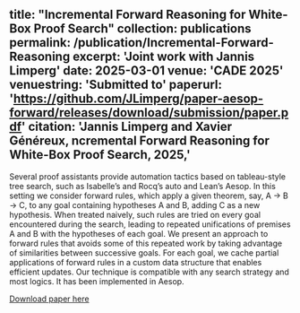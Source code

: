 title: "Incremental Forward Reasoning for White-Box Proof Search"
collection: publications
permalink: /publication/Incremental-Forward-Reasoning
excerpt: 'Joint work with Jannis Limperg'
date: 2025-03-01
venue: 'CADE 2025'
venuestring: 'Submitted to'
paperurl: 'https://github.com/JLimperg/paper-aesop-forward/releases/download/submission/paper.pdf'
citation: 'Jannis Limperg and Xavier Généreux,
ncremental Forward Reasoning for White-Box Proof Search,
2025,'
---
Several proof assistants provide automation tactics based on
tableau-style tree search, such as Isabelle’s and Rocq’s auto and Lean’s
Aesop. In this setting we consider forward rules, which apply a given
theorem, say, A → B → C, to any goal containing hypotheses A and
B, adding C as a new hypothesis. When treated naively, such rules are
tried on every goal encountered during the search, leading to repeated
unifications of premises A and B with the hypotheses of each goal. We
present an approach to forward rules that avoids some of this repeated
work by taking advantage of similarities between successive goals. For
each goal, we cache partial applications of forward rules in a custom data
structure that enables efficient updates. Our technique is compatible with
any search strategy and most logics. It has been implemented in Aesop.

[Download paper here](https://github.com/JLimperg/paper-aesop-forward/releases/download/submission/paper.pdf)
